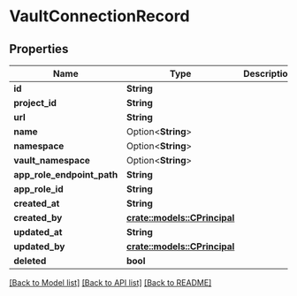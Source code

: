 # VaultConnectionRecord

## Properties

Name | Type | Description | Notes
------------ | ------------- | ------------- | -------------
**id** | **String** |  | 
**project_id** | **String** |  | 
**url** | **String** |  | 
**name** | Option<**String**> |  | [optional]
**namespace** | Option<**String**> |  | [optional]
**vault_namespace** | Option<**String**> |  | [optional]
**app_role_endpoint_path** | **String** |  | 
**app_role_id** | **String** |  | 
**created_at** | **String** |  | 
**created_by** | [**crate::models::CPrincipal**](CPrincipal.md) |  | 
**updated_at** | **String** |  | 
**updated_by** | [**crate::models::CPrincipal**](CPrincipal.md) |  | 
**deleted** | **bool** |  | 

[[Back to Model list]](../README.md#documentation-for-models) [[Back to API list]](../README.md#documentation-for-api-endpoints) [[Back to README]](../README.md)


